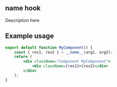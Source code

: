 ## **name** hook

Description here

## Example usage

```jsx harmony
export default function MyComponent() {
	const { res1, res2 } = __name__(arg1, arg2);
	return (
		<div className="Component MyComponent">
			<div className={res1}>{res2}</div>
		</div>
	);
}
```

